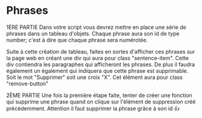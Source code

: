 # Phrases

1ÈRE PARTIE
Dans votre script vous devrez mettre en place une série de phrases dans un tableau d'objets. Chaque phrase aura son id de type number; c'est à dire que chaque phrase sera numérotée.

Suite à cette création de tableau, faites en sortes d'afficher ces phrases sur la page web en créant une div qui aura pour class "sentence-item". Cette div contiendra les paragraphes qui afficheront les phrases.
De plus il faudra également un également qui indiquera que cette phrase est supprimable. Soit le mot "Supprimer" soit une croix "X".
Cet élément aura pour class "remove-button"

2ÈME PARTIE
Une fois la première étape faite, tenter de créer une fonction qui supprime une phrase quand on clique sur l'élément de suppression créé précédemment.
Attention il faut supprimer la phrase grâce à son id 👍